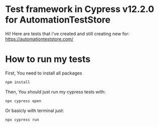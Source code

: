 # Test framework in Cypress v12.2.0 for AutomationTestStore
Hi! Here are tests that i've created and still creating new for: https://automationteststore.com/
# How to run my tests
First, You need to install all packages
```bash
npm install
```
Then, You should just run my cypress tests with:
```bash
npx cypress open
```

Or basicly with terminal just:
```bash
npx cypress run
```
